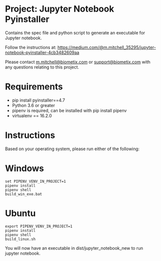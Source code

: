 # Project: Jupyter Notebook Pyinstaller

Contains the spec file and python script to generate an executable for Jupyter notebook.


Follow the instructions at: 
https://medium.com/@m.mitchell_35295/jupyter-notebook-pyinstaller-4cb3482609aa


Please contact m.mitchell@biometix.com or support@biometix.com with any questions relating to this project.

# Requirements

* pip install pyinstaller==4.7
* Python 3.6 or greater
* pipenv is required, can be installed with pip install pipenv
* virtualenv == 16.2.0

# Instructions

Based on your operating system, please run either of the following:

# Windows
```
set PIPENV_VENV_IN_PROJECT=1
pipenv install
pipenv shell
build_win_exe.bat
```

# Ubuntu
```
export PIPENV_VENV_IN_PROJECT=1
pipenv install
pipenv shell
build_linux.sh
```

You will now have an executable in dist/jupyter_notebook_new to run jupyter notebook.